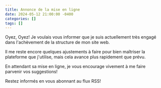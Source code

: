 ```yaml
---
title: Annonce de la mise en ligne
date: 2024-05-12 21:00:00 -0400
categories: []
tags: []
---
```


Oyez, Oyez! Je voulais vous informer que je suis actuellement très engagé dans l'achèvement de la structure de mon site web.

Il me reste encore quelques ajustements à faire pour bien maîtriser la plateforme que j'utilise, mais cela avance plus rapidement que prévu.

En attendant sa mise en ligne, je vous encourage vivement à me faire parvenir vos suggestions!

Restez informés en vous abonnant au flux RSS!
